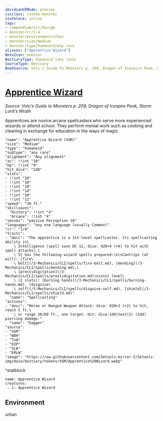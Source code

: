 ```yaml
---
obsidianUIMode: preview
cssclass: json5e-monster
statblock: inline
tags:
- compendium/src/5e/vgm
- monster/cr/1-4
- monster/environment/urban
- monster/size/medium
- monster/type/humanoid/any-race
aliases: ["Apprentice Wizard"]
NoteIcon: monster
BestiaryType: humanoid (any race)
SourceType: Bestiary
BookSource: Volo's Guide to Monsters p. 209, Dragon of Icespire Peak, Storm Lord's Wrath
---
```

# [Apprentice Wizard](3-Mechanics\CLI\bestiary\humanoid/apprentice-wizard-vgm.md)
*Source: Volo's Guide to Monsters p. 209, Dragon of Icespire Peak, Storm Lord's Wrath*  

Apprentices are novice arcane spellcasters who serve more experienced wizards or attend school. They perform menial work such as cooking and cleaning in exchange for education in the ways of magic.

```statblock
"name": "Apprentice Wizard (VGM)"
"size": "Medium"
"type": "humanoid"
"subtype": "any race"
"alignment": "Any alignment"
"ac": !!int "10"
"hp": !!int "9"
"hit_dice": "2d8"
"stats":
- !!int "10"
- !!int "10"
- !!int "10"
- !!int "14"
- !!int "10"
- !!int "11"
"speed": "30 ft."
"skillsaves":
  "History": !!int "4"
  "Arcana": !!int "4"
"senses": "passive Perception 10"
"languages": "any one language (usually Common)"
"cr": "1/4"
"traits":
- "desc": "The apprentice is a 1st-level spellcaster. Its spellcasting ability is\
    \ Intelligence (spell save DC 12, dice: d20+4 (+4) to hit with spell attacks).\
    \ It has the following wizard spells prepared:\n\nCantrips (at will): [fire\
    \ bolt](/3-Mechanics/CLI/spells/fire-bolt.md), [mending](/3-Mechanics/CLI/spells/mending.md),\
    \ [prestidigitation](/3-Mechanics/CLI/spells/prestidigitation.md)\n\n1st level\
    \ (2 slots): [burning hands](/3-Mechanics/CLI/spells/burning-hands.md), [disguise\
    \ self](/3-Mechanics/CLI/spells/disguise-self.md), [shield](/3-Mechanics/CLI/spells/shield.md)"
  "name": "Spellcasting"
"actions":
- "desc": "Melee or Ranged Weapon Attack: dice: d20+2 (+2) to hit, reach 5 ft.\
    \ or range 20/60 ft., one target. Hit: dice:1d4|text(2) (1d4) piercing damage."
  "name": "Dagger"
"source":
- "VGM"
- "WDH"
- "ToA"
- "DIP"
- "SLW"
- "ERLW"
"image": "https://raw.githubusercontent.com/5etools-mirror-2/5etools-img/main/bestiary/tokens/VGM/Apprentice%20Wizard.webp"
```
^statblock

```encounter-table
name: Apprentice Wizard
creatures:
 - 1: Apprentice Wizard
```

## Environment

urban
